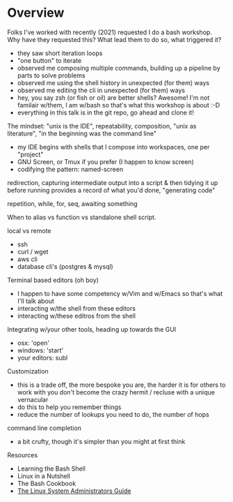 # Overview

Folks I've worked with recently (2021) requested I do a bash workshop.  Why have they requested this?  What lead them to do so, what triggered it?

* they saw short iteration loops
 * "one button" to iterate
* observed me composing multiple commands, building up a pipeline by parts to solve problems
* observed me using the shell history in unexpected (for them) ways
* observed me editing the cli in unexpected (for them) ways
* hey, you say zsh (or fish or oil) are better shells?  Awesome!  I'm not familair w/them, I am w/bash so that's what this workshop is about :-D
* everything in this talk is in the git repo, go ahead and clone it!

The mindset: "unix is the IDE", repeatability, composition, "unix as literature", "in the beginning was the command line"

* my IDE begins with shells that I compose into workspaces, one per "project"
* GNU Screen, or Tmux if you prefer (I happen to know screen)
* codifying the pattern: named-screen

redirection, capturing intermediate output into a script & then tidying it up before running
provides a record of what you'd done, "generating code"

repetition, while, for, seq, awaiting something

When to alias vs function vs standalone shell script.

local vs remote

* ssh
* curl / wget
* aws cli
* database cli's (postgres & mysql)

Terminal based editors (oh boy)

* I happen to have some competency w/Vim and w/Emacs so that's what I'll talk about
* interacting w/the shell from these editors
* interacting w/these editros from the shell


Integrating w/your other tools, heading up towards the GUI

* osx: 'open'
* windows: 'start'
* your editors: subl

Customization

* this is a trade off, the more bespoke you are, the harder it is for others to work with you don't become the crazy hermit / recluse with a unique vernacular
* do this to help you remember things
* reduce the number of lookups you need to do, the number of hops

command line completion

* a bit crufty, though it's simpler than you might at first think

Resources

* Learning the Bash Shell
* Linux in a Nutshell
* The Bash Cookbook
* [The Linux System Administrators Guide](https://tldp.org/LDP/sag/html/index.html)
